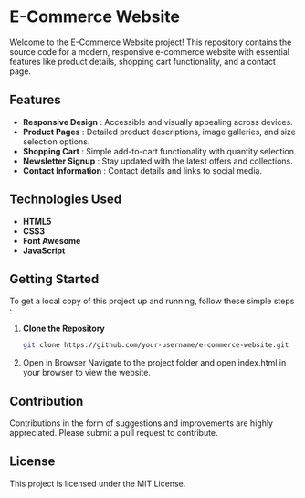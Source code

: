 # E-Commerce Website
Welcome to the E-Commerce Website project! This repository contains the source code for a modern, responsive e-commerce website with essential features like product details, shopping cart functionality, and a contact page.

## Features
- **Responsive Design** : Accessible and visually appealing across devices.
- **Product Pages** : Detailed product descriptions, image galleries, and size selection options.
- **Shopping Cart** : Simple add-to-cart functionality with quantity selection.
- **Newsletter Signup** : Stay updated with the latest offers and collections.
- **Contact Information** : Contact details and links to social media.

## Technologies Used

- **HTML5** 
- **CSS3** 
- **Font Awesome** 
- **JavaScript** 

## Getting Started

To get a local copy of this project up and running, follow these simple steps :

1. **Clone the Repository**
   ```bash
   git clone https://github.com/your-username/e-commerce-website.git
2. Open in Browser Navigate to the project folder and open index.html in your browser to view the website.

## Contribution 
Contributions in the form of suggestions and improvements are highly appreciated. Please submit a pull request to contribute.

## License
This project is licensed under the MIT License.
